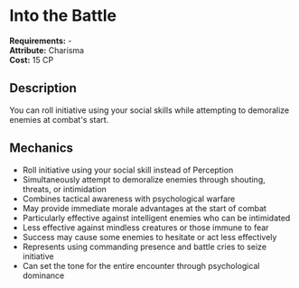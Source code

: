 # Into the Battle

**Requirements:** -  
**Attribute:** Charisma  
**Cost:** 15 CP  

## Description
You can roll initiative using your social skills while attempting to demoralize enemies at combat's start.

## Mechanics
- Roll initiative using your social skill instead of Perception
- Simultaneously attempt to demoralize enemies through shouting, threats, or intimidation
- Combines tactical awareness with psychological warfare
- May provide immediate morale advantages at the start of combat
- Particularly effective against intelligent enemies who can be intimidated
- Less effective against mindless creatures or those immune to fear
- Success may cause some enemies to hesitate or act less effectively
- Represents using commanding presence and battle cries to seize initiative
- Can set the tone for the entire encounter through psychological dominance